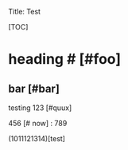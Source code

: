 Title: Test

[TOC]

# heading # [#foo]

## bar [#bar]

testing 123 [#quux]

456 [# now]
    : 789

(1011121314)[test]

